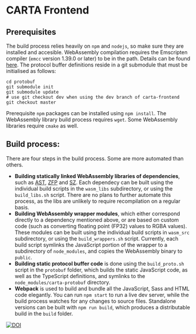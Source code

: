 # CARTA Frontend

## Prerequisites
The build process relies heavily on `npm` and `nodejs`, so make sure they are installed and accesible.
WebAssembly compilation requires the Emscripten compiler (`emcc` version 1.39.0 or later) to be in the path. Details can be found [here](http://kripken.github.io/emscripten-site/docs/getting_started/downloads.html). The protocol buffer definitions reside in a git submodule that must be initialised as follows:
```
cd protobuf
git submodule init
git submodule update
# use git checkout dev when using the dev branch of carta-frontend
git checkout master 
```
Prerequisite `npm` packages can be installed using `npm install`. The WebAssembly library build process requires `wget`. Some WebAssembly libraries require `cmake` as well.

## Build process:
There are four steps in the build process. Some are more automated than others.
* **Building statically linked WebAssembly libraries of dependencies**, such as [AST](https://github.com/Starlink/ast), [ZFP](https://github.com/LLNL/zfp) and [SZ](https://github.com/disheng222/SZ).
Each dependecy can be built using the individual build scripts in the `wasm_libs` subdirectory, or using the `build_libs.sh` script.
There are no plans to further automate this process, as the libs are unlikely to require recompilation on a regular basis.
* **Building WebAssembly wrapper modules**, which either correspond directly to a dependency mentioned above, or are based on custom code (such as converting floating point (FP32) values to RGBA values).
These modules can be built using the individual build scripts in `wasm_src` subdirectory, or using the `build_wrappers.sh` script.
Currently, each build script symlinks the JavaScript portion of the wrapper to a subdirectory of `node_modules`, and copies the WebAssembly binary to `public`.
* **Building static protocol buffer code** is done using the `build_proto.sh` script in the `protobuf` folder, which builds the static JavaScript code, as well as the TypeScript definitions, and symlinks to the `node_modules/carta-protobuf` directory.
* **Webpack** is used to build and bundle all the JavaScript, Sass and HTML code elegantly. You can run `npm start` to run a live dev server, while the build process watches for any changes to source files.
Standalone versions can be built with `npm run build`, which produces a distributable build in the `build` folder.

[![DOI](https://zenodo.org/badge/DOI/10.5281/zenodo.3377984.svg)](https://doi.org/10.5281/zenodo.3377984)
